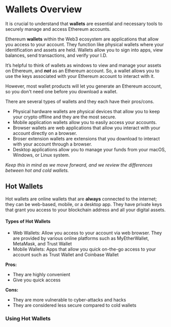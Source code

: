 # Wallets Overview
It is crucial to understand that **wallets** are essential and necessary tools to securely manage and access Ethereum accounts. 

Ethereum **wallets** within the Web3 ecosystem are applications that allow you access to your account. They function like physical wallets where your identification and assets are held. Wallets allow you to sign into apps, view balances, send transactions, and verify your I.D. 

It’s helpful to think of wallets as windows to view and manage your assets on Ethereum, and _**not**_ as an Ethereum account. So, a wallet allows you to use the keys associated with your Ethereum account to interact with it. 

However, most wallet products will let you generate an Ethereum account, so you don't need one before you download a wallet. 

There are several types of wallets and they each have their pros/cons. 
  - Physical hardware wallets are physical devices that allow you to keep your crypto offline and they are the most secure.
  - Mobile application wallets allow you to easily access your accounts.
  - Browser wallets are web applications that allow you interact with your account directly on a browser.
  - Broser extension wallets are extensions that you download to interact with your account through a browser.
  - Desktop applications allow you to manage your funds from your macOS, Windows, or Linux system. 

_Keep this in mind as we move forward, and we review the differences between hot and cold wallets._

## Hot Wallets ##

Hot wallets are online wallets that are **always** connected to the internet; they can be web-based, mobile, or a desktop app. They have private keys that grant you access to your blockchain address and all your digital assets. 

#### Types of Hot Wallets ####
  - Web Wallets: Allow you access to your account via web browser. They are provided by various online platforms such as MyEtherWallet, MetaMask, and Trust Wallet
  - Mobile Wallets: Apps that allow you quick on-the-go access to your account such as Trust Wallet and Coinbase Wallet

**Pros:**
  - They are highly convenient
  - Give you quick access 

**Cons:**
  - They are more vulnerable to cyber-attacks and hacks
  - They are considered less secure compared to cold wallets  

### Using Hot Wallets ###
